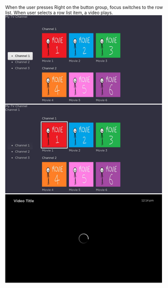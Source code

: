 When the user presses Right on the button group, focus switches to the row list. When user selects a row list item, a video plays.
<br>
<img src="screenshot.jpg" width=500>
<img src="screenshot(1).jpg" width=500>
<img src="screenshot(2).jpg" width=500>